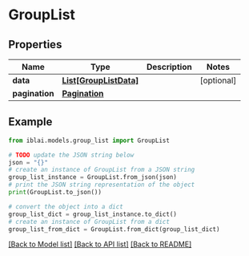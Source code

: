 # GroupList


## Properties

Name | Type | Description | Notes
------------ | ------------- | ------------- | -------------
**data** | [**List[GroupListData]**](GroupListData.md) |  | [optional] 
**pagination** | [**Pagination**](Pagination.md) |  | 

## Example

```python
from iblai.models.group_list import GroupList

# TODO update the JSON string below
json = "{}"
# create an instance of GroupList from a JSON string
group_list_instance = GroupList.from_json(json)
# print the JSON string representation of the object
print(GroupList.to_json())

# convert the object into a dict
group_list_dict = group_list_instance.to_dict()
# create an instance of GroupList from a dict
group_list_from_dict = GroupList.from_dict(group_list_dict)
```
[[Back to Model list]](../README.md#documentation-for-models) [[Back to API list]](../README.md#documentation-for-api-endpoints) [[Back to README]](../README.md)


